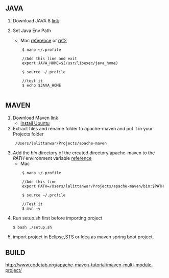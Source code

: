 ## JAVA 
1. Download JAVA 8 [link](http://www.oracle.com/technetwork/java/javase/downloads/jdk8-downloads-2133151.html)
1. Set Java Env Path
	* Mac [reference](https://www.mkyong.com/java/how-to-set-java_home-environment-variable-on-mac-os-x/) or [ref2](http://www.sajeconsultants.com/how-to-set-java_home-on-mac-os-x/)
	
	```
		$ nano ~/.profile
		
		//Add this line and exit 
		export JAVA_HOME=$(/usr/libexec/java_home)
		
		$ source ~/.profile
		
		//test it
		$ echo $JAVA_HOME
		
	```

## MAVEN
1. Download Maven [link](https://maven.apache.org/download.cgi)
	* [Install Ubuntu](https://www.mkyong.com/maven/how-to-install-maven-in-ubuntu/)
2. Extract files and rename folder to apache-maven and put it in your Projects folder
    ```
     /Users/lalittanwar/Projects/apache-maven
    ```
3. Add the *bin* directory of the created directory apache-maven to the *PATH* environment variable [reference](https://maven.apache.org/install.html)
    *  Mac
    ```
        $ nano ~/.profile
        
        //Add this line
        export PATH=/Users/lalittanwar/Projects/apache-maven/bin:$PATH
        
        $ source ~/.profile
        
        //Test it
        $ mvn -v
    ```
4. Run setup.sh first before importing project
    ```
    $ bash ./setup.sh
    ```
5. import project in Eclipse,STS or Idea as maven spring boot  project.

## BUILD
http://www.codetab.org/apache-maven-tutorial/maven-multi-module-project/


